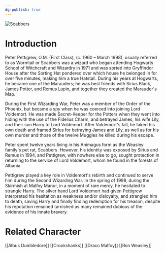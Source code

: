 ```yaml
---
dg-publish: true
---
```

![Scabbers](http://rxbg5ysja.bkt.gdipper.com/Scabbers.png)
# Introduction
Peter Pettigrew, O.M. (First Class), (c. 1960 – March 1998), usually referred to as Wormtail or Scabbers was a wizard who began attending Hogwarts School of Witchcraft and Wizardry in 1971 and was sorted into Gryffindor House after the Sorting Hat pondered over which house he belonged in for over five minutes, making him a true Hatstall. During his years at Hogwarts, he became one of the Marauders; he was best friends with Sirius Black, James Potter, and Remus Lupin, and together they created the Marauder's Map. 

During the First Wizarding War, Peter was a member of the Order of the Phoenix, but became a spy when he was coerced into joining Lord Voldemort. He was made Secret-Keeper for the Potters when they went into hiding with the use of the Fidelius Charm, and betrayed James, his wife Lily, and their son Harry to Lord Voldemort. After Voldemort's fall, he faked his own death and framed Sirius for betraying James and Lily, as well as for his own murder and those of the twelve Muggles he killed during his escape.

Peter spent twelve years living in his Animagus form as the Weasley family's pet rat, Scabbers. However, his identity was exposed by Sirius and Remus in 1994, and Pettigrew, with nowhere else to go, sought protection in returning to the service of Lord Voldemort, whom he found in the forests of Albania. 

Pettigrew played a key role in Voldemort's rebirth and continued to serve him during the Second Wizarding War. In the spring of 1998, during the Skirmish at Malfoy Manor, in a moment of rare mercy, he hesitated to strangle Harry. The silver hand Lord Voldemort had given Pettigrew interpreted his hesitation as weakness and/or disloyalty, and strangled him to death, saving Harry and finally finding redemption for his treason, despite his reputation remained tarnished as many remained dubious of the evidence of his innate bravery.

# Related Character
[[Albus Dumbledore]]
[[Crookshanks]]
[[Draco Malfoy]]
[[Ron Weasley]]
